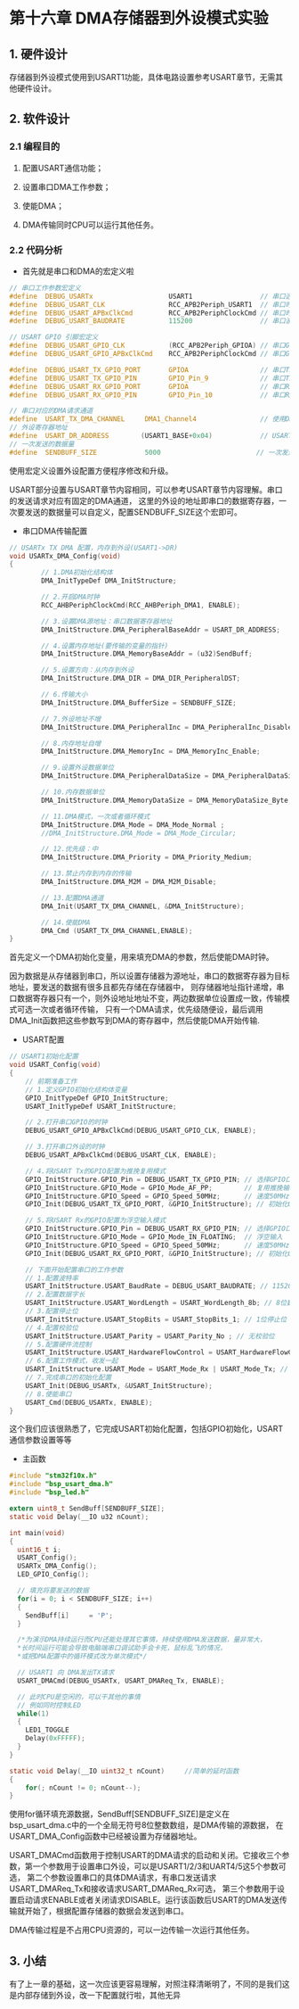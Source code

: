 # 第十六章 DMA存储器到外设模式实验

## 1. 硬件设计

存储器到外设模式使用到USART1功能，具体电路设置参考USART章节，无需其他硬件设计。

## 2. 软件设计

### 2.1 编程目的

1. 配置USART通信功能；

2. 设置串口DMA工作参数；

3. 使能DMA；

4. DMA传输同时CPU可以运行其他任务。

### 2.2 代码分析

- 首先就是串口和DMA的宏定义啦

```c
// 串口工作参数宏定义
#define  DEBUG_USARTx                   USART1                 // 串口选择1
#define  DEBUG_USART_CLK                RCC_APB2Periph_USART1  // 串口时钟
#define  DEBUG_USART_APBxClkCmd         RCC_APB2PeriphClockCmd // 串口时钟使能函数
#define  DEBUG_USART_BAUDRATE           115200                 // 串口波特率

// USART GPIO 引脚宏定义
#define  DEBUG_USART_GPIO_CLK           (RCC_APB2Periph_GPIOA) // 串口GPIO时钟
#define  DEBUG_USART_GPIO_APBxClkCmd    RCC_APB2PeriphClockCmd // 串口GPIO时钟使能函数

#define  DEBUG_USART_TX_GPIO_PORT       GPIOA                  // 串口TX GPIO端口
#define  DEBUG_USART_TX_GPIO_PIN        GPIO_Pin_9             // 串口TX GPIO引脚
#define  DEBUG_USART_RX_GPIO_PORT       GPIOA                  // 串口RX GPIO端口
#define  DEBUG_USART_RX_GPIO_PIN        GPIO_Pin_10            // 串口RX GPIO引脚

// 串口对应的DMA请求通道
#define  USART_TX_DMA_CHANNEL     DMA1_Channel4                // 使用DMA1通道14
// 外设寄存器地址
#define  USART_DR_ADDRESS        (USART1_BASE+0x04)            // USART数据寄存器地址
// 一次发送的数据量
#define  SENDBUFF_SIZE            5000                        // 一次发送的数据量
```

使用宏定义设置外设配置方便程序修改和升级。

USART部分设置与USART章节内容相同，可以参考USART章节内容理解。串口的发送请求对应有固定的DMA通道， 这里的外设的地址即串口的数据寄存器，一次要发送的数据量可以自定义，配置SENDBUFF_SIZE这个宏即可。

- 串口DMA传输配置

```c
// USARTx TX DMA 配置，内存到外设(USART1->DR)
void USARTx_DMA_Config(void)
{
        // 1.DMA初始化结构体
        DMA_InitTypeDef DMA_InitStructure;

        // 2.开启DMA时钟
        RCC_AHBPeriphClockCmd(RCC_AHBPeriph_DMA1, ENABLE);

        // 3.设置DMA源地址：串口数据寄存器地址
        DMA_InitStructure.DMA_PeripheralBaseAddr = USART_DR_ADDRESS;

        // 4.设置内存地址(要传输的变量的指针)
        DMA_InitStructure.DMA_MemoryBaseAddr = (u32)SendBuff;

        // 5.设置方向：从内存到外设    
        DMA_InitStructure.DMA_DIR = DMA_DIR_PeripheralDST;

        // 6.传输大小    
        DMA_InitStructure.DMA_BufferSize = SENDBUFF_SIZE;

        // 7.外设地址不增        
        DMA_InitStructure.DMA_PeripheralInc = DMA_PeripheralInc_Disable;

        // 8.内存地址自增
        DMA_InitStructure.DMA_MemoryInc = DMA_MemoryInc_Enable;

        // 9.设置外设数据单位    
        DMA_InitStructure.DMA_PeripheralDataSize = DMA_PeripheralDataSize_Byte;

        // 10.内存数据单位
        DMA_InitStructure.DMA_MemoryDataSize = DMA_MemoryDataSize_Byte;     

        // 11.DMA模式，一次或者循环模式
        DMA_InitStructure.DMA_Mode = DMA_Mode_Normal ;
        //DMA_InitStructure.DMA_Mode = DMA_Mode_Circular;    

        // 12.优先级：中    
        DMA_InitStructure.DMA_Priority = DMA_Priority_Medium; 

        // 13.禁止内存到内存的传输
        DMA_InitStructure.DMA_M2M = DMA_M2M_Disable;

        // 13.配置DMA通道           
        DMA_Init(USART_TX_DMA_CHANNEL, &DMA_InitStructure);    

        // 14.使能DMA
        DMA_Cmd (USART_TX_DMA_CHANNEL,ENABLE);
}
```

首先定义一个DMA初始化变量，用来填充DMA的参数，然后使能DMA时钟。

因为数据是从存储器到串口，所以设置存储器为源地址，串口的数据寄存器为目标地址，要发送的数据有很多且都先存储在存储器中， 则存储器地址指针递增，串口数据寄存器只有一个，则外设地址地址不变，两边数据单位设置成一致，传输模式可选一次或者循环传输， 只有一个DMA请求，优先级随便设，最后调用DMA_Init函数把这些参数写到DMA的寄存器中，然后使能DMA开始传输.

- USART配置

```c
// USART1初始化配置
void USART_Config(void)
{
    // 前期准备工作
    // 1.定义GPIO初始化结构体变量
    GPIO_InitTypeDef GPIO_InitStructure;
    USART_InitTypeDef USART_InitStructure;

    // 2.打开串口GPIO的时钟
    DEBUG_USART_GPIO_APBxClkCmd(DEBUG_USART_GPIO_CLK, ENABLE);

    // 3.打开串口外设的时钟
    DEBUG_USART_APBxClkCmd(DEBUG_USART_CLK, ENABLE);

    // 4.将USART Tx的GPIO配置为推挽复用模式
    GPIO_InitStructure.GPIO_Pin = DEBUG_USART_TX_GPIO_PIN; // 选择GPIO口
    GPIO_InitStructure.GPIO_Mode = GPIO_Mode_AF_PP;        // 复用推挽输出
    GPIO_InitStructure.GPIO_Speed = GPIO_Speed_50MHz;      // 速度50MHz 
    GPIO_Init(DEBUG_USART_TX_GPIO_PORT, &GPIO_InitStructure); // 初始化GPIO口

    // 5.将USART Rx的GPIO配置为浮空输入模式
    GPIO_InitStructure.GPIO_Pin = DEBUG_USART_RX_GPIO_PIN; // 选择GPIO口
    GPIO_InitStructure.GPIO_Mode = GPIO_Mode_IN_FLOATING;  // 浮空输入
    GPIO_InitStructure.GPIO_Speed = GPIO_Speed_50MHz;      // 速度50MHz 
    GPIO_Init(DEBUG_USART_RX_GPIO_PORT, &GPIO_InitStructure); // 初始化GPIO口

    // 下面开始配置串口的工作参数
    // 1.配置波特率
    USART_InitStructure.USART_BaudRate = DEBUG_USART_BAUDRATE; // 115200
    // 2.配置数据字长
    USART_InitStructure.USART_WordLength = USART_WordLength_8b; // 8位数据位
    // 3.配置停止位
    USART_InitStructure.USART_StopBits = USART_StopBits_1; // 1位停止位
    // 4.配置校验位
    USART_InitStructure.USART_Parity = USART_Parity_No ; // 无校验位
    // 5.配置硬件流控制
    USART_InitStructure.USART_HardwareFlowControl = USART_HardwareFlowControl_None; // 无硬件流控制
    // 6.配置工作模式，收发一起
    USART_InitStructure.USART_Mode = USART_Mode_Rx | USART_Mode_Tx; // 收发一起
    // 7.完成串口的初始化配置
    USART_Init(DEBUG_USARTx, &USART_InitStructure);    
    // 8.使能串口
    USART_Cmd(DEBUG_USARTx, ENABLE);        
}
```

这个我们应该很熟悉了，它完成USART初始化配置，包括GPIO初始化，USART通信参数设置等等

- 主函数

```c
#include "stm32f10x.h"
#include "bsp_usart_dma.h"
#include "bsp_led.h"

extern uint8_t SendBuff[SENDBUFF_SIZE];
static void Delay(__IO u32 nCount); 

int main(void)
{
  uint16_t i;
  USART_Config(); 
  USARTx_DMA_Config();
  LED_GPIO_Config();

  // 填充将要发送的数据
  for(i = 0; i < SENDBUFF_SIZE; i++)
  {
    SendBuff[i]     = 'P';
  }

  /*为演示DMA持续运行而CPU还能处理其它事情，持续使用DMA发送数据，量非常大，
  *长时间运行可能会导致电脑端串口调试助手会卡死，鼠标乱飞的情况，
  *或把DMA配置中的循环模式改为单次模式*/        

  // USART1 向 DMA发出TX请求
  USART_DMACmd(DEBUG_USARTx, USART_DMAReq_Tx, ENABLE);

  // 此时CPU是空闲的，可以干其他的事情
  // 例如同时控制LED
  while(1)
  {
    LED1_TOGGLE
    Delay(0xFFFFF);
  }
}

static void Delay(__IO uint32_t nCount)     //简单的延时函数
{
    for(; nCount != 0; nCount--);
}
```

使用for循环填充源数据，SendBuff[SENDBUFF_SIZE]是定义在bsp_usart_dma.c中的一个全局无符号8位整数数组，是DMA传输的源数据， 在USART_DMA_Config函数中已经被设置为存储器地址。

USART_DMACmd函数用于控制USART的DMA请求的启动和关闭。它接收三个参数，第一个参数用于设置串口外设，可以是USART1/2/3和UART4/5这5个参数可选， 第二个参数设置串口的具体DMA请求，有串口发送请求USART_DMAReq_Tx和接收请求USART_DMAReq_Rx可选， 第三个参数用于设置启动请求ENABLE或者关闭请求DISABLE。运行该函数后USART的DMA发送传输就开始了，根据配置存储器的数据会发送到串口。

DMA传输过程是不占用CPU资源的，可以一边传输一次运行其他任务。

## 3. 小结

有了上一章的基础，这一次应该更容易理解，对照注释清晰明了，不同的是我们这是内部存储到外设，改一下配置就行啦，其他无异
